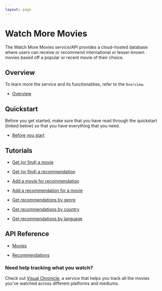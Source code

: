 ```yaml
---
layout: page
---
```


# Watch More Movies

The Watch More Movies service/API provides a cloud-hosted database where users can receive or recommend international or lesser-known movies based off a popular or recent movie of their choice.

## Overview

To learn more the service and its functionalities, refer to the `Overview`.

* [Overview](overview.md)

## Quickstart

Before you get started, make sure that you have read through the quickstart (linked below) so that you have everything that you need.

* [Before you start](quickstart/before_you_start.md)

## Tutorials

* [Get (or find) a movie](tutorials/get_a_movie.md)

* [Get (or find) a recommendation](tutorials/get_a_recommendation.md)

* [Add a movie for recommendation](tutorials/add_a_movie.md)

* [Add a recommendation for a movie](tutorials/add_a_recommendation.md)

* [Get recommendations by genre](tutorials/get_recommendations_by_genre.md)

* [Get recommendations by country](tutorials/get_recommendations_by_country.md)

* [Get recommendations by language](tutorials/get_recommendations_by_language.md)

## API Reference

* [Movies](api/movies.md)

* [Recommendations](api/recommendations.md)

### Need help tracking what you watch?

Check out [Visual Chronicle](https://conjaytech.github.io/visual-chronicle/), a service that helps you track all the movies you've watched across different platforms and mediums.
